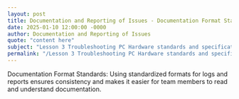 ```yaml
---
layout: post
title: Documentation and Reporting of Issues - Documentation Format Standards
date: 2025-01-10 12:00:00 -0000
author: Documentation and Reporting of Issues
quote: "content here"
subject: "Lesson 3 Troubleshooting PC Hardware standards and specifications"
permalink: "/Lesson 3 Troubleshooting PC Hardware standards and specifications/Documentation and Reporting of Issues/Documentation and Reporting of Issues - Documentation Format Standards"
---
```


Documentation Format Standards: Using standardized formats for logs and reports ensures consistency and makes it easier for team members to read and understand documentation.
